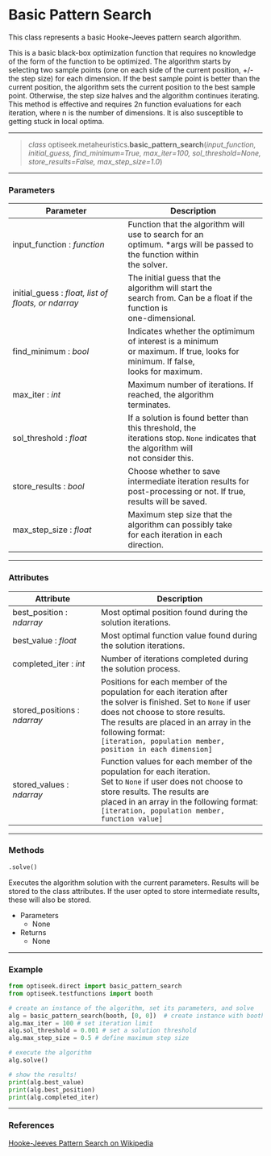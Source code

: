 # Basic Pattern Search

This class represents a basic Hooke-Jeeves pattern search algorithm. 

This is a basic black-box optimization function that requires no knowledge of the form of the function to be optimized. The algorithm starts by selecting two sample points (one on each
side of the current position, +/- the step size) for each dimension. If the best sample point is better than the current position, the algorithm sets the current position to the best sample
point. Otherwise, the step size halves and the algorithm continues iterating. This method is effective and requires 2n function evaluations for each iteration, where n is the number of dimensions.
It is also susceptible to getting stuck in local optima.

---

> *class* optiseek.metaheuristics.**basic_pattern_search**(*input_function, initial_guess, find_minimum=True, max_iter=100, sol_threshold=None, store_results=False, max_step_size=1.0*)

---

### Parameters

| Parameter | Description |
|---|---|
| input_function : *function* | Function that the algorithm will use to search for an<br/> optimum. \*args will be passed to the function within<br/> the solver. |
| initial_guess : *float, list of floats, or ndarray* | The initial guess that the algorithm will start the<br/> search from. Can be a float if the function is<br/> one-dimensional. |
| find_minimum : *bool* | Indicates whether the optimimum of interest is a minimum<br/> or maximum. If true, looks for minimum. If false,<br/> looks for maximum. |
| max_iter : *int* | Maximum number of iterations. If reached, the algorithm<br/> terminates. |
| sol_threshold : *float* | If a solution is found better than this threshold, the<br/> iterations stop. `None` indicates that the algorithm will<br/> not consider this. |
| store_results : *bool* | Choose whether to save intermediate iteration results for<br/> post-processing or not. If true, results will be saved. |
| max_step_size : *float* | Maximum step size that the algorithm can possibly take<br/> for each iteration in each direction. |

---

### Attributes

| Attribute | Description |
|---|---|
| best_position : *ndarray* | Most optimal position found during the solution iterations. |
| best_value : *float* | Most optimal function value found during the solution iterations. |
| completed_iter : *int* | Number of iterations completed during the solution process. |
| stored_positions : *ndarray* | Positions for each member of the population for each iteration after<br/> the solver is finished. Set to `None` if user does not choose to store results.<br/> The results are placed in an array in the following format:<br/> `[iteration, population member, position in each dimension]` |
| stored_values : *ndarray* | Function values for each member of the population for each iteration.<br/> Set to `None` if user does not choose to store results. The results are<br/> placed in an array in the following format:<br/> `[iteration, population member, function value]` |

---

### Methods

```python
.solve()
```
	
Executes the algorithm solution with the current parameters. Results will be stored to the class attributes. If the user opted to store intermediate results, these will also be stored.

- Parameters
	- None
- Returns
	- None

---

### Example

```python
from optiseek.direct import basic_pattern_search
from optiseek.testfunctions import booth

# create an instance of the algorithm, set its parameters, and solve
alg = basic_pattern_search(booth, [0, 0])  # create instance with booth test function and initial guess [0, 0]
alg.max_iter = 100 # set iteration limit
alg.sol_threshold = 0.001 # set a solution threshold
alg.max_step_size = 0.5 # define maximum step size

# execute the algorithm
alg.solve()

# show the results!
print(alg.best_value)
print(alg.best_position)
print(alg.completed_iter)
```

---

### References

[Hooke-Jeeves Pattern Search on Wikipedia](https://en.wikipedia.org/wiki/Pattern_search_(optimization))